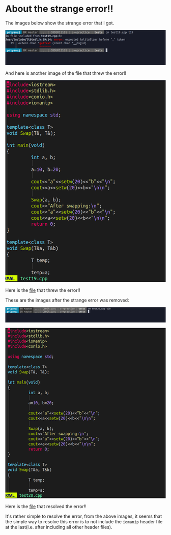 # About the strange error!!

The images below show the strange error that I got.

![image](https://github.com/C0DER11101/CPPNotesAndPrograms/blob/master/tests/StrangeError2.png?raw=true)

And here is another image of the file that threw the error!!

![image](https://github.com/C0DER11101/CPPNotesAndPrograms/blob/master/tests/StrangeError.png?raw=true)

Here is the [file](https://github.com/C0DER11101/CPPNotesAndPrograms/blob/master/tests/test19.cpp) that threw the error!!


These are the images after the strange error was removed:

![image](https://github.com/C0DER11101/CPPNotesAndPrograms/blob/master/tests/StrangeErrorGone2.png?raw=true)


![image](https://github.com/C0DER11101/CPPNotesAndPrograms/blob/master/tests/StrangeErrorGone.png?raw=true)

Here is the [file](https://github.com/C0DER11101/CPPNotesAndPrograms/blob/master/tests/test20.cpp) that resolved the error!!


It's rather simple to resolve the error, from the above images, it seems that the simple way to resolve this error is to not include the `iomanip` header file at the last(i.e. after including all other header files).
